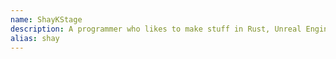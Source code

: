 ```yaml
---
name: ShayKStage
description: A programmer who likes to make stuff in Rust, Unreal Engine and JavaScript
alias: shay
---
```

